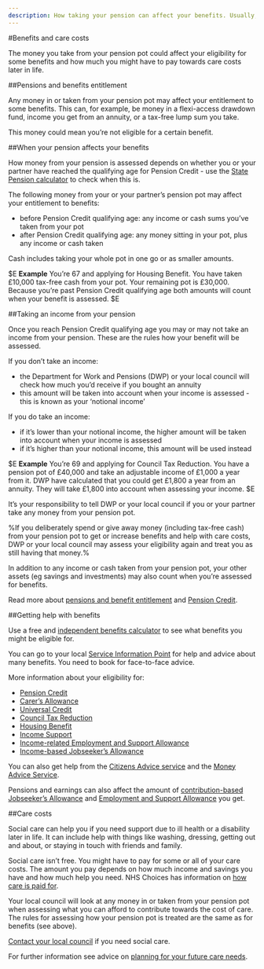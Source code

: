 ```yaml
---
description: How taking your pension can affect your benefits. Usually, the greater your income, the fewer benefits you’ll get.
---
```


#Benefits and care costs

The money you take from your pension pot could affect your eligibility for some benefits and how much you might have to pay towards care costs later in life.

##Pensions and benefits entitlement

Any money in or taken from your pension pot may affect your entitlement to some benefits. This can, for example, be money in a flexi-access drawdown fund, income you get from an annuity, or a tax-free lump sum you take.

This money could mean you’re not eligible for a certain benefit.


##When your pension affects your benefits

How money from your pension is assessed depends on whether you or your partner have reached the qualifying age for Pension Credit - use the [State Pension calculator](https://www.gov.uk/calculate-state-pension/y/age) to check when this is.

The following money from your or your partner’s pension pot may affect your entitlement to benefits:

- before Pension Credit qualifying age: any income or cash sums you’ve taken from your pot
- after Pension Credit qualifying age: any money sitting in your pot, plus any income or cash taken

Cash includes taking your whole pot in one go or as smaller amounts.

$E
**Example** You’re 67 and applying for Housing Benefit. You have taken £10,000 tax-free cash from your pot. Your remaining pot is £30,000. Because you’re past Pension Credit qualifying age both amounts will count when your benefit is assessed.
$E

##Taking an income from your pension

Once you reach Pension Credit qualifying age you may or may not take an income from your pension. These are the rules how your benefit will be assessed.

If you don’t take an income:

- the Department for Work and Pensions (DWP) or your local council will check how much you’d receive if you bought an annuity
- this amount will be taken into account when your income is assessed - this is known as your ‘notional income’

If you do take an income:

 - if it’s lower than your notional income, the higher amount will be taken into account when your income is assessed
 - if it’s higher than your notional income, this amount will be used instead

$E
**Example** You’re 69 and applying for Council Tax Reduction. You have a pension pot of £40,000 and take an adjustable income of £1,000 a year from it. DWP have calculated that you could get £1,800 a year from an annuity. They will take £1,800 into account when assessing your income.
$E

It’s your responsibility to tell DWP or your local council if you or your partner take any money from your pension pot.

%If you deliberately spend or give away money (including tax-free cash) from your pension pot to get or increase benefits and help with care costs, DWP or your local council may assess your eligibility again and treat you as still having that money.%

In addition to any income or cash taken from your pension pot, your other assets (eg savings and investments) may also count when you’re assessed for benefits.

Read more about [pensions and benefit entitlement](https://www.gov.uk/government/publications/pension-flexibilities-and-dwp-benefits) and [Pension Credit](https://www.gov.uk/pension-credit).

##Getting help with benefits

Use a free and [independent benefits calculator](https://www.gov.uk/benefits-calculators) to see what benefits you might be eligible for.

You can go to your local [Service Information Point](http://pensions-service.direct.gov.uk/en/information-points/home.asp) for help and advice about many benefits. You need to book for face-to-face advice.

More information about your eligibility for:

- [Pension Credit](https://www.gov.uk/pension-credit/eligibility)
- [Carer’s Allowance](https://www.gov.uk/carers-allowance/eligibility)
- [Universal Credit](https://www.gov.uk/universal-credit)
- [Council Tax Reduction](https://www.gov.uk/apply-council-tax-reduction)
- [Housing Benefit](https://www.gov.uk/housing-benefit/eligibility)
- [Income Support](https://www.gov.uk/income-support/eligibility)
- [Income-related Employment and Support Allowance](https://www.gov.uk/employment-support-allowance/eligibility)
- [Income-based Jobseeker’s Allowance](https://www.gov.uk/jobseekers-allowance/eligibility)

You can also get help from the [Citizens Advice service](http://www.adviceguide.org.uk/england/benefits_e/benefits_older_people_ew/benefits_for_older_people.htm) and the [Money Advice Service](https://www.moneyadviceservice.org.uk/en/articles/where-to-get-help-and-advice-about-benefits).

Pensions and earnings can also affect the amount of [contribution-based Jobseeker’s Allowance](https://www.gov.uk/jobseekers-allowance/what-youll-get) and [Employment and Support Allowance](https://www.gov.uk/employment-support-allowance/what-youll-get) you get.

##Care costs

Social care can help you if you need support due to ill health or a disability later in life.  It can include help with things like washing, dressing, getting out and about, or staying in touch with friends and family.

Social care isn’t free. You might have to pay for some or all of your care costs. The amount you pay depends on how much income and savings you have and how much help you need. NHS Choices has information on [how care is paid for]( http://www.nhs.uk/Conditions/social-care-and-support-guide/Pages/funding-care.aspx).

Your local council will look at any money in or taken from your pension pot when assessing what you can afford to contribute towards the cost of care. The rules for assessing how your pension pot is treated are the same as for benefits (see above).

[Contact your local council]( https://www.gov.uk/find-your-local-council) if you need social care.

For further information see advice on [planning for your future care needs](http://www.nhs.uk/Conditions/social-care-and-support-guide/Pages/planning-for-your-future-care-needs.aspx).
